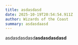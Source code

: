 ```yaml
---
title: asdasdasd
date: 2025-10-19T20:54:54.911Z
author: Wizards of the Coast
summary: asdasdaasd
---
```

a﻿sdasdasdasd**asdasdasdasd**